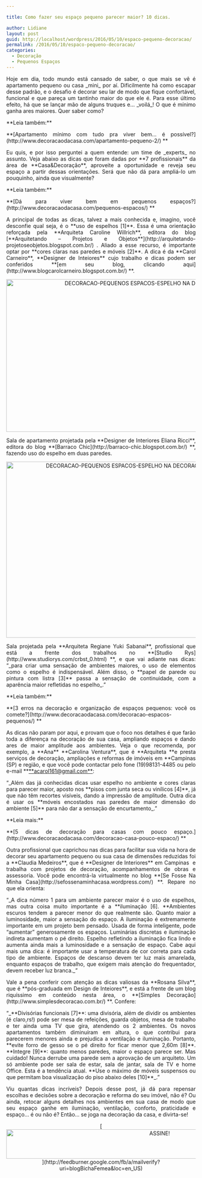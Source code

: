 ```yaml
---

title: Como fazer seu espaço pequeno parecer maior? 10 dicas.

author: Lidiane
layout: post
guid: http://localhost/wordpress/2016/05/10/espaco-pequeno-decoracao/
permalink: /2016/05/10/espaco-pequeno-decoracao/
categories:
  - Decoração
  - Pequenos Espaços
---
```

<p align="justify">
  Hoje em dia, todo mundo está cansado de saber, o que mais se vê é apartamento pequeno ou casa _mini_ por aí. Dificilmente há como escapar desse padrão, e o desafio é decorar seu lar de modo que fique confortável, funcional e que pareça um tantinho maior do que ele é. Para esse último efeito, há que se lançar mão de alguns truques e… _voilá_! O que é mínimo ganha ares maiores. Quer saber como?
</p>

<p align="justify">
  **Leia também:**
</p>

<p align="justify">
  **[Apartamento mínimo com tudo pra viver bem&#8230; é possível?](http://www.decoracaodacasa.com/apartamento-pequeno-2/) **
</p>

<p align="justify">
  Eu quis, e por isso perguntei a quem entende: um time de _experts_ no assunto. Veja abaixo as dicas que foram dadas por **7 profissionais** da área de **Casa&Decoração**, aproveite a oportunidade e reveja seu espaço a partir dessas orientações. Será que não dá para ampliá-lo um pouquinho, ainda que visualmente?
</p>

<p align="justify">
  **Leia também:**
</p>

<p align="justify">
  **[Dá para viver bem em pequenos espaços?](http://www.decoracaodacasa.com/pequenos-espacos/) **
</p>

<p align="justify">
  A principal de todas as dicas, talvez a mais conhecida e, imagino, você desconfie qual seja, é o **uso de espelhos [1]**. Essa é uma orientação reforçada pela **Arquiteta Caroline Willrich**, editora do blog [**Arquitetando – Projetos e Objetos**](http://arquitetando-projetoseobjetos.blogspot.com.br/) . Aliado a esse recurso, é importante optar por **cores claras nas paredes e móveis [2]**. A dica é da **Carol Carneiro**, **Designer de Inteiores** cujo trabalho e dicas podem ser conferidos **[em seu blog, clicando aqui](http://www.blogcarolcarneiro.blogspot.com.br/) **.
</p>

<p align="center">
  <img class="alignnone size-full wp-image-12491" src="http://www.trololodemulher.com.br/blog/wp-content/uploads/2016/05/DECORACAO-PEQUENOS-ESPACOS-ESPELHO-NA-DECORACAO.jpg" alt="DECORACAO-PEQUENOS ESPACOS-ESPELHO NA DECORACAO" width="720" height="405" />
</p>

<p align="justify">
  Sala de apartamento projetada pela **Designer de Interiores Eliana Ricci**, editora do blog **[Barraco Chic](http://barraco-chic.blogspot.com.br/) **, fazendo uso do espelho em duas paredes.
</p>

<p align="center">
  <img class="alignnone size-full wp-image-12492" src="http://www.trololodemulher.com.br/blog/wp-content/uploads/2016/05/DECORACAO-PEQUENOS-ESPACOS-ESPELHO-NA-DECORACAO2.jpg" alt="DECORACAO-PEQUENOS ESPACOS-ESPELHO NA DECORACAO[2]" width="639" height="467" />
</p>

<p align="justify">
  Sala projetada pela **Arquiteta Regiane Yuki Sabanai**, profissional que está a frente dos trabalhos no **[Studio Rys](http://www.studiorys.com/crbst_0.html) **, e que vai adiante nas dicas: “_para criar uma sensação de ambientes maiores, o uso de elementos como o espelho é indispensável. Além disso, o **papel de parede ou pintura com listra [3]** passa a sensação de continuidade, com a aparência maior refletidas no espelho_.”
</p>

<p align="justify">
  **Leia também:**
</p>

<p align="justify">
  **[3 erros na decoração e organização de espaços pequenos: você os comete?](http://www.decoracaodacasa.com/decoracao-espacos-pequenos/) **
</p>

<p align="justify">
  As dicas não param por aqui, e provam que o foco nos detalhes é que farão toda a diferença na decoração de sua casa, ampliando espaços e dando ares de maior amplitude aos ambientes. Veja o que recomenda, por exemplo, a **Ana** **Carolina Ventura**, que é **Arquiteta **e presta serviços de decoração, ampliações e reformas de imóveis em **Campinas (SP) e região, e que você pode contactar pelo fone (19)98131-4485 ou pelo e-mail **<a href="mailto:acarol161@gmail.com">**acarol161@gmail.com**</a>:
</p>

<p align="justify">
  “_Além das já conhecidas dicas usar espelho no ambiente e cores claras para parecer maior, aposto nos **pisos com junta seca ou vinílicos [4]**, já que não têm recortes visíveis, dando a impressão de amplitude. Outra dica é usar os **móveis encostados nas paredes de maior dimensão do ambiente [5]** para não dar a sensação de encurtamento_.”
</p>

<p align="justify">
  **Leia mais:**
</p>

<p align="justify">
  **[5 dicas de decoração para casas com pouco espaço.](http://www.decoracaodacasa.com/decoracao-casa-pouco-espaco/) **
</p>

<p align="justify">
  Outra profissional que caprichou nas dicas para facilitar sua vida na hora de decorar seu apartamento pequeno ou sua casa de dimensões reduzidas foi a **Claudia Medeiros**, que é **Designer de Interiores** em Campinas  e trabalha com projetos de decoração, acompanhamentos de obras e assessoria. Você pode encontrá-la virtualmente no blog **[Se Fosse Na Minha Casa](http://sefossenaminhacasa.wordpress.com/) **. Repare no que ela orienta:
</p>

<p align="justify">
  “_A dica número 1 para um ambiente parecer maior é o uso de espelhos, mas outra coisa muito importante é a **iluminação [6]. **Ambientes escuros tendem a parecer menor do que realmente são. Quanto maior a luminosidade, maior a sensação do espaço. A iluminação é extremamente importante em um projeto bem pensado. Usada de forma inteligente, pode “aumentar” generosamente os espaços. Luminárias discretas e iluminação indireta aumentam o pé direito. Espelho refletindo a iluminação fica lindo e aumenta ainda mais a luminosidade e a sensação de espaço. Cabe aqui mais uma dica: é importante usar a temperatura de cor correta para cada tipo de ambiente. Espaços de descanso devem ter luz mais amarelada, enquanto espaços de trabalho, que exigem mais atenção do frequentador, devem receber luz branca._”
</p>

<p align="justify">
  Vale a pena conferir com atenção as dicas valiosas da **Rosana Silva**, que é **pós-graduada em Design de Inteiores**, e está a frente de um blog riquíssimo em conteúdo nesta área, o **[Simples Decoração](http://www.simplesdecoracao.com.br/) **. Confere:
</p>

<p align="justify">
  “_**Divisórias funcionais [7]**: uma divisória, além de dividir os ambientes (é claro,rs!) pode ser mesa de refeições, guarda objetos, mesa de trabalho e ter ainda uma TV que gira, atendendo os 2 ambientes. Os novos apartamentos também diminuíram em altura, o que contribui para parecerem menores ainda e prejudica a ventilação e iluminação. Portanto, **evite forro de gesso se o pé direito for ficar menor que 2,60m [8]**. **Integre [9]**: quanto menos paredes, maior o espaço parece ser. Mas cuidado! Nunca derrube uma parede sem a aprovação de um arquiteto. Um só ambiente pode ser sala de estar, sala de jantar, sala de TV e home Office. Esta é a tendência atual. **Use o máximo de móveis suspensos ou que permitam boa visualização do piso abaixo deles [10]**_.”
</p>

<p align="justify">
  Viu quantas dicas incríveis? Depois desse post, já dá para repensar escolhas e decisões sobre a decoração e reforma do seu imóvel, não é? Ou ainda, retocar alguns detalhes nos ambientes em sua casa de modo que seu espaço ganhe em iluminação, ventilação, conforto, praticidade e espaço… é ou não é? Então… se joga na decoração da casa, e divirta-se!
</p>

<p align="center">
  [<img class="alignnone size-full wp-image-10439" src="http://www.trololodemulher.com.br/blog/wp-content/uploads/2014/09/ASSINE.png" alt="ASSINE!" width="800" height="78" />](http://feedburner.google.com/fb/a/mailverify?uri=blogBichaFemea&loc=en_US) 
</p>

<p align="justify">